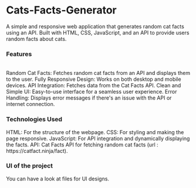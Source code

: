 # Cats-Facts-Generator
A simple and responsive web application that generates random cat facts using an API. Built with HTML, CSS, JavaScript, and an API to provide users random facts about cats.

<h3>Features</h3> <br>
Random Cat Facts: Fetches random cat facts from an API and displays them to the user.
Fully Responsive Design: Works on both desktop and mobile devices.
API Integration: Fetches data from the Cat Facts API.
Clean and Simple UI: Easy-to-use interface for a seamless user experience.
Error Handling: Displays error messages if there's an issue with the API or internet connection.
<br>
<h3>Technologies Used</h3>
HTML: For the structure of the webpage.
CSS: For styling and making the page responsive.
JavaScript: For API integration and dynamically displaying the facts.
API: Cat Facts API for fetching random cat facts (url : https://catfact.ninja/fact).
<h3>UI of the project</h3>
You can have a look at files for UI designs.
